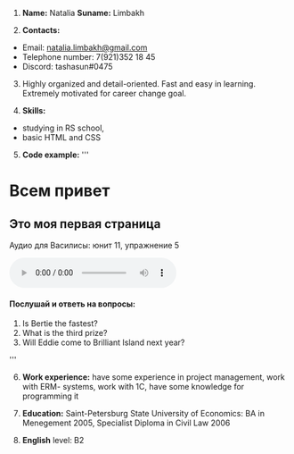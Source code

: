 1.  __Name:__ Natalia __Suname:__ Limbakh

2. __Contacts:__ 
* Email: natalia.limbakh@gmail.com
* Telephone number: 7(921)352 18 45
* Discord: tashasun#0475

3. Highly organized and detail-oriented. Fast and easy in learning. Extremely motivated for career change goal.

4. __Skills:__
* studying in RS school, 
* basic HTML and CSS

5. __Code example:__ 
''' 
</html>
<!DOCTYPE html>
<html lang="ru">

<head>
    <meta charset="UTF-8">
    <meta http-equiv="X-UA-Compatible" content="IE=edge">
    <meta name="viewport" content="width=device-width, initial-scale=1.0">
    <title>Document</title>
</head>

<body>
    <H1> Всем привет</H1>
    <h2>Это моя первая страница</h2>
    <p> Аудио для Василисы: юнит 11, упражнение 5</p>
    <audio src="/audio/Brilliant3class_95.mp3" controls></audio>
    <h4><b>Послушай и ответь на вопросы:</b></h4>
    <ol>
        <li>Is Bertie the fastest?</li>
        <li>What is the third prize?</li>
        <li>Will Eddie come to Brilliant Island next year?</li>
    </ol>
</body>

</html>
'''


6. __Work experience:__ have some experience in project management, work with ERM- systems, work with 1C, have some knowledge for programming it

7. __Education:__ Saint-Petersburg State University of Economics: 
BA in Menegement 2005, Specialist Diploma in Civil Law 2006

8. __English__ level: B2 